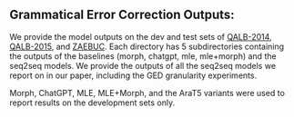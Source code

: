 ## Grammatical Error Correction Outputs:

We provide the model outputs on the dev and test sets of [QALB-2014](qalb14), [QALB-2015](qalb15), and [ZAEBUC](zaebuc). Each directory has 5 subdirectories containing the outputs of the baselines (morph, chatgpt, mle, mle+morph) and the seq2seq models. We provide the outputs of all the seq2seq models we report on in our paper, including the GED granularity experiments.


Morph, ChatGPT, MLE, MLE+Morph, and the AraT5 variants were used to report results on the development sets only. 
